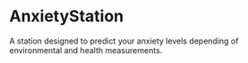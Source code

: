# AnxietyStation
A station designed to predict your anxiety levels depending of environmental and health measurements.
